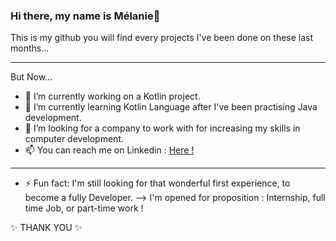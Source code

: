### Hi there, my name is Mélanie👋
This is my github you will find every projects I've been done on these last months... 
***
But Now...
- 🔭 I’m currently working on a Kotlin project.
- 🌱 I’m currently learning Kotlin Language after I've been practising Java development.
- 👯 I’m looking for a company to work with for increasing my skills in computer development.
- 📫 You can reach me on Linkedin : [Here !](https://www.linkedin.com/in/melaniemarliacy/) 
***
- ⚡ Fun fact: I'm still looking for that wonderful first experience, to become a fully Developer.
--> I'm opened for proposition : Internship, full time Job, or part-time work !

✨ THANK YOU ✨ 
